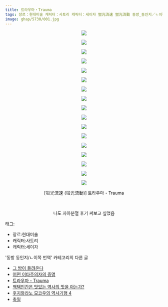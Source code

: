 ```yaml
---
title: 트라우마・Trauma
tags: 장르：현대미술 캐릭터：사토리 캐릭터：세이자 蛍光流速 蛍光流動 동방_동인지／ㄴ이쪽_번역
image: ghap/5730/001.jpg
---
```

<div class="article">
<p style="text-align: center; clear: none; float: none;"><img src="{{ site.nasurl }}/ghap/5730/001.jpg"/></p>
<p style="text-align: center; clear: none; float: none;"><img src="{{ site.nasurl }}/ghap/5730/002.jpg"/></p>
<p style="text-align: center; clear: none; float: none;"><img src="{{ site.nasurl }}/ghap/5730/003.jpg"/></p>
<p style="text-align: center; clear: none; float: none;"><img src="{{ site.nasurl }}/ghap/5730/004.jpg"/></p>
<p style="text-align: center; clear: none; float: none;"><img src="{{ site.nasurl }}/ghap/5730/005.jpg"/></p>
<p style="text-align: center; clear: none; float: none;"><img src="{{ site.nasurl }}/ghap/5730/006.jpg"/></p>
<p style="text-align: center; clear: none; float: none;"><img src="{{ site.nasurl }}/ghap/5730/007.jpg"/></p>
<p style="text-align: center; clear: none; float: none;"><img src="{{ site.nasurl }}/ghap/5730/008.jpg"/></p>
<p style="text-align: center; clear: none; float: none;"><img src="{{ site.nasurl }}/ghap/5730/009.jpg"/></p>
<p style="text-align: center; clear: none; float: none;"><img src="{{ site.nasurl }}/ghap/5730/010.jpg"/></p>
<p style="text-align: center; clear: none; float: none;"><img src="{{ site.nasurl }}/ghap/5730/011.jpg"/></p>
<p style="text-align: center; clear: none; float: none;"><img src="{{ site.nasurl }}/ghap/5730/012.jpg"/></p>
<p style="text-align: center; clear: none; float: none;"><img src="{{ site.nasurl }}/ghap/5730/013.jpg"/></p>
<p style="text-align: center; clear: none; float: none;"><img src="{{ site.nasurl }}/ghap/5730/014.jpg"/></p>
<p style="text-align: center; clear: none; float: none;"><img src="{{ site.nasurl }}/ghap/5730/015.jpg"/></p>
<p style="text-align: center; clear: none; float: none;"><img src="{{ site.nasurl }}/ghap/5730/016.jpg"/></p>
<p style="text-align: center; clear: none; float: none;"><img src="{{ site.nasurl }}/ghap/5730/017.jpg"/></p>
<p style="text-align: center; clear: none; float: none;">[蛍光流速 (蛍光流動)] 트라우마・Trauma</p>
<p style="text-align: center; clear: none; float: none;"><br/></p>
<p style="text-align: center; clear: none; float: none;">나도 자아분열 후기 써보고 싶었음</p>
</div><div class="tagTrail">
<p>태그: </p>
<ul>
<li>장르:현대미술</li>
<li>캐릭터:사토리</li>
<li>캐릭터:세이자</li>
</ul>
</div><div class="another">
<p>'동방 동인지/ㄴ이쪽 번역' 카테고리의 다른 글</p>
<ul>
<li><a href="5587.html">그 밤이 들려온다</a></li>
<li><a href="/2019-02-06-ghap_5756">어떤 이타주의자의 증명</a></li>
<li><a href="/2019-02-03-ghap_5730">트라우마・Trauma</a></li>
<li><a href="/2019-01-26-ghap_5651">백택인간은 맛있는 역사의 맛을 아는가?</a></li>
<li><a href="/2019-01-24-ghap_5650">후지와라노 모코우의 역사기행 4</a></li>
<li><a href="/2019-01-24-ghap_5649">축일</a></li>
</ul>
</div>
